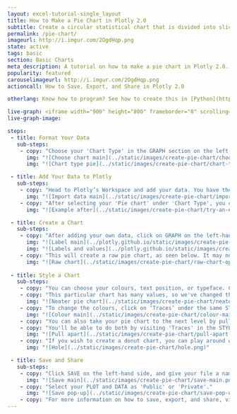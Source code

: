 ```yaml
---
layout: excel-tutorial-single_layout
title: How to Make a Pie Chart in Plotly 2.0
subtitle: Create a circular statistical chart that is divided into slices.
permalink: /pie-chart/
imageurl: http://i.imgur.com/2OgdHqp.png
state: active
tags: basic
section: Basic Charts
meta_description: A tutorial on how to make a pie chart in Plotly 2.0.
popularity: featured
carouselimageurl: http://i.imgur.com/2OgdHqp.png
actioncall: How to Save, Export, and Share in Plotly 2.0

otherlang: Know how to program? See how to create this in [Python](https://plot.ly/python/pie-charts/) or [R](https://plot.ly/r/pie-charts/).

live-graph: <iframe width="900" height="800" frameborder="0" scrolling="no" src="https://plot.ly/~ellecj/17.embed"></iframe>
live-graph-image:

steps: 
 - title: Format Your Data
   sub-steps:
    - copy: "Choose your 'Chart Type' in the GRAPH section on the left-hand side and select 'Pie chart'."
      img: "![Choose chart main](../static/images/create-pie-chart/choose-chart-main.png)"
      img: "![Chart type pie](../static/images/create-pie-chart/chart-type-pie.png)"

 - title: Add Your Data to Plotly
   sub-steps:
    - copy: "Head to Plotly’s Workspace and add your data. You have the option of typing directly in the grid, uploading your file, or entering a URL of an online dataset. Plotly accepts .xls, .xlsx, or .csv files. For more information on how to enter your data, see [this](http://help.plot.ly/add-data-to-the-plotly-grid/) tutorial."
      img: "![Import data main](../static/images/create-pie-chart/import-data-main.png)"
    - copy: "After selecting your 'Pie chart' under 'Chart Type', you can check out an example before adding your own data. Clicking the 'try an example' button will show what a sample chart looks like after adding data and playing with the style. You'll also see what labels were selected for this specific chart, as well as the end result."
      img: "![Example after](../static/images/create-pie-chart/try-an-example-after.png)"

 - title: Create a Chart
   sub-steps:
    - copy: "After adding your own data, click on GRAPH on the left-hand side to add your 'Labels' and 'Values' to your pie chart. After selecting ‘Pie chart', you're then presented the labels and values as shown in the figure below to create the plot."
      img: "![Label main](../plotly.github.io/static/images/create-pie-chart/label-main.png)"
      img: "![Labels and values](../plotly.github.io/static/images/create-pie-chart/labels-and-values.png)"
    - copy: "This will create a raw pie chart, as seen below. It may not look perfect right away, but playing around with the style will get it there."
      img: "![Raw chart](../static/images/create-pie-chart/raw-chart-open-slices.png)"
 
 - title: Style a Chart
   sub-steps:
    - copy: "You can choose your colours, text position, or typeface. Click on STYLE on the left-hand side to play around with the style of your chart."
    - copy: "This particular chart has many values, so we've changed the text position from 'Outside Slices' to 'Hidden', creating a neater looking pie chart."
      img: "![Neater pie chart](../static/images/create-pie-chart/neater-chart-hidden-slices.png)"
    - copy: "To change the colours, click on ‘Traces’ under the same STYLE tab. Note that certain colours and typeface are available only on PRO. Click [here](https://plot.ly/products/cloud/) to upgrade!"
      img: "![Colour main](../static/images/create-pie-chart/colour-main.png)"
    - copy: "You can also take your pie chart to the next level by pulling apart your pie slices, or by creating a donut chart."
    - copy: "You'll be able to do both by visiting 'Traces' in the STYLE section. For pulling your pie slices apart, play with the percentage in the PULL APART % field under 'Modify'."
      img: "![Pull apart](../static/images/create-pie-chart/pull-apart.png)"
    - copy: "If you wish to create a donut chart, you can play around with the % in the HOLE field."
      img: "![Hole](../static/images/create-pie-chart/hole.png)"

 - title: Save and Share
   sub-steps:
    - copy: "Click SAVE on the left-hand side, and give your file a name."
      img: "![Save main](../static/images/create-pie-chart/save-main.png)"
    - copy: "Select your PLOT and DATA as 'Public' or 'Private'."
      img: "![Save pop-up](../static/images/create-pie-chart/save-pop-up.png)"
    - copy: "For more information on how to save, export, and share, visit [this](http://help.plot.ly/save-share-and-export-in-plotly/) page!"
---
```

